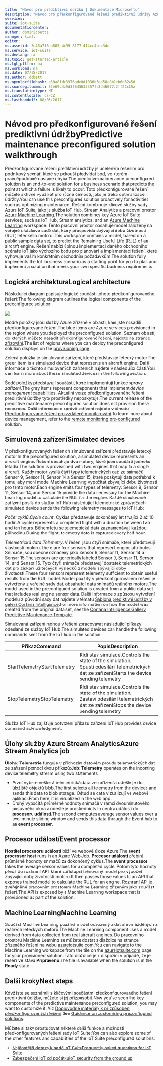 ```yaml
---
title: "Návod pro prediktivní údržbu | Dokumentace Microsoftu"
description: "Návod pro předkonfigurované řešení prediktivní údržby Azure IoT."
services: 
suite: iot-suite
documentationcenter: 
author: dominicbetts
manager: timlt
editor: 
ms.assetid: 3c48a716-b805-4c99-8177-414cc4bec3de
ms.service: iot-suite
ms.devlang: na
ms.topic: get-started-article
ms.tgt_pltfrm: na
ms.workload: na
ms.date: 07/25/2017
ms.author: dobett
ms.openlocfilehash: a68a8fdc3976ade0d1036d5ed58c8b2eb6d32a5d
ms.sourcegitcommit: 02e69c4a9d17645633357fe3d46677c2ff22c85a
ms.translationtype: MT
ms.contentlocale: cs-CZ
ms.lasthandoff: 08/03/2017
---
```

# <a name="predictive-maintenance-preconfigured-solution-walkthrough"></a><span data-ttu-id="d593a-103">Návod pro předkonfigurované řešení prediktivní údržby</span><span class="sxs-lookup"><span data-stu-id="d593a-103">Predictive maintenance preconfigured solution walkthrough</span></span>

<span data-ttu-id="d593a-104">Předkonfigurované řešení prediktivní údržby je uceleným řešením pro podnikový scénář, které se pokouší předvídat bod, ve kterém pravděpodobně nastane chyba.</span><span class="sxs-lookup"><span data-stu-id="d593a-104">The predictive maintenance preconfigured solution is an end-to-end solution for a business scenario that predicts the point at which a failure is likely to occur.</span></span> <span data-ttu-id="d593a-105">Toto předkonfigurované řešení můžete aktivně využívat pro různé činnosti, jako je třeba optimalizace údržby.</span><span class="sxs-lookup"><span data-stu-id="d593a-105">You can use this preconfigured solution proactively for activities such as optimizing maintenance.</span></span> <span data-ttu-id="d593a-106">Řešení kombinuje klíčové služby sady Azure IoT Suite, jako je služba IoT Hub, Stream Analytics a pracovní prostor [Azure Machine Learning][lnk-machine-learning].</span><span class="sxs-lookup"><span data-stu-id="d593a-106">The solution combines key Azure IoT Suite services, such as IoT Hub, Stream analytics, and an [Azure Machine Learning][lnk-machine-learning] workspace.</span></span> <span data-ttu-id="d593a-107">Tento pracovní prostor obsahuje model založený na veřejné ukázkové sadě dat, který předpovídá zbývající dobu životnosti (RUL) leteckého motoru.</span><span class="sxs-lookup"><span data-stu-id="d593a-107">This workspace contains a model, based on a public sample data set, to predict the Remaining Useful Life (RUL) of an aircraft engine.</span></span> <span data-ttu-id="d593a-108">Řešení nabízí úplnou implementaci daného obchodního scénáře IoT jako výchozího bodu pro plánování a implementaci řešení, které vyhovuje vašim konkrétním obchodním požadavkům.</span><span class="sxs-lookup"><span data-stu-id="d593a-108">The solution fully implements the IoT business scenario as a starting point for you to plan and implement a solution that meets your own specific business requirements.</span></span>

## <a name="logical-architecture"></a><span data-ttu-id="d593a-109">Logická architektura</span><span class="sxs-lookup"><span data-stu-id="d593a-109">Logical architecture</span></span>

<span data-ttu-id="d593a-110">Následující diagram popisuje logické součásti tohoto předkonfigurovaného řešení:</span><span class="sxs-lookup"><span data-stu-id="d593a-110">The following diagram outlines the logical components of the preconfigured solution:</span></span>

![][img-architecture]

<span data-ttu-id="d593a-111">Modré položky jsou služby Azure zřízené v oblasti, kam jste nasadili předkonfigurované řešení.</span><span class="sxs-lookup"><span data-stu-id="d593a-111">The blue items are Azure services provisioned in the region where you deployed the preconfigured solution.</span></span> <span data-ttu-id="d593a-112">Seznam oblastí, do kterých můžete nasadit předkonfigurované řešení, najdete na [stránce zřizování][lnk-azureiotsuite].</span><span class="sxs-lookup"><span data-stu-id="d593a-112">The list of regions where you can deploy the preconfigured solution displays on the [provisioning page][lnk-azureiotsuite].</span></span>

<span data-ttu-id="d593a-113">Zelená položka je simulované zařízení, které představuje letecký motor.</span><span class="sxs-lookup"><span data-stu-id="d593a-113">The green item is a simulated device that represents an aircraft engine.</span></span> <span data-ttu-id="d593a-114">Další informace o těchto simulovaných zařízeních najdete v následující části.</span><span class="sxs-lookup"><span data-stu-id="d593a-114">You can learn more about these simulated devices in the following section.</span></span>

<span data-ttu-id="d593a-115">Šedé položky představují součásti, které implementují funkce *správy zařízení*.</span><span class="sxs-lookup"><span data-stu-id="d593a-115">The gray items represent components that implement *device management* capabilities.</span></span> <span data-ttu-id="d593a-116">Aktuální verze předkonfigurovaného řešení prediktivní údržby tyto prostředky neposkytuje.</span><span class="sxs-lookup"><span data-stu-id="d593a-116">The current release of the predictive maintenance preconfigured solution does not provision these resources.</span></span> <span data-ttu-id="d593a-117">Další informace o správě zařízení najdete v tématu [Předkonfigurované řešení pro vzdálené monitorování][lnk-remote-monitoring].</span><span class="sxs-lookup"><span data-stu-id="d593a-117">To learn more about device management, refer to the [remote monitoring pre-configured solution][lnk-remote-monitoring].</span></span>

## <a name="simulated-devices"></a><span data-ttu-id="d593a-118">Simulovaná zařízení</span><span class="sxs-lookup"><span data-stu-id="d593a-118">Simulated devices</span></span>

<span data-ttu-id="d593a-119">V předkonfigurovaných řešeních simulované zařízení představuje letecký motor.</span><span class="sxs-lookup"><span data-stu-id="d593a-119">In the preconfigured solution, a simulated device represents an aircraft engine.</span></span> <span data-ttu-id="d593a-120">Řešení obsahuje dva motory, které jsou součástí jednoho letadla.</span><span class="sxs-lookup"><span data-stu-id="d593a-120">The solution is provisioned with two engines that map to a single aircraft.</span></span> <span data-ttu-id="d593a-121">Každý motor vysílá čtyři typy telemetrických dat: ze snímačů Sensor 9, Sensor 11, Sensor 14 a Sensor 15, které poskytují data potřebná k tomu, aby mohl model Machine Learning vypočítat zbývající dobu životnosti pro tento motor.</span><span class="sxs-lookup"><span data-stu-id="d593a-121">Each engine emits four types of telemetry: Sensor 9, Sensor 11, Sensor 14, and Sensor 15 provide the data necessary for the Machine Learning model to calculate the RUL for the engine.</span></span> <span data-ttu-id="d593a-122">Každé simulované zařízení posílá do služby IoT Hub následující telemetrické zprávy:</span><span class="sxs-lookup"><span data-stu-id="d593a-122">Each simulated device sends the following telemetry messages to IoT Hub:</span></span>

<span data-ttu-id="d593a-123">*Počet cyklů*.</span><span class="sxs-lookup"><span data-stu-id="d593a-123">*Cycle count*.</span></span> <span data-ttu-id="d593a-124">Cyklus představuje dokončený let trvající 2 až 10 hodin.</span><span class="sxs-lookup"><span data-stu-id="d593a-124">A cycle represents a completed flight with a duration between two and ten hours.</span></span> <span data-ttu-id="d593a-125">Během letu se telemetrická data zaznamenávají každou půlhodinu.</span><span class="sxs-lookup"><span data-stu-id="d593a-125">During the flight, telemetry data is captured every half hour.</span></span>

<span data-ttu-id="d593a-126">*Telemetrická data*.</span><span class="sxs-lookup"><span data-stu-id="d593a-126">*Telemetry*.</span></span> <span data-ttu-id="d593a-127">V řešení jsou čtyři snímače, které představují vlastnosti motoru.</span><span class="sxs-lookup"><span data-stu-id="d593a-127">There are four sensors that represent engine attributes.</span></span> <span data-ttu-id="d593a-128">Snímače jsou obecně označeny jako Sensor 9, Sensor 11, Sensor 14 a Sensor 15.</span><span class="sxs-lookup"><span data-stu-id="d593a-128">The sensors are generically labeled Sensor 9, Sensor 11, Sensor 14, and Sensor 15.</span></span> <span data-ttu-id="d593a-129">Tyto čtyři snímače představují dostatek telemetrických dat pro získání užitečných výsledků z modelu zbývající doby životnosti.</span><span class="sxs-lookup"><span data-stu-id="d593a-129">These four sensors represent telemetry sufficient to obtain useful results from the RUL model.</span></span> <span data-ttu-id="d593a-130">Model použitý v předkonfigurovaném řešení je vytvořený z veřejné sady dat, obsahující data snímačů reálného motoru.</span><span class="sxs-lookup"><span data-stu-id="d593a-130">The model used in the preconfigured solution is created from a public data set that includes real engine sensor data.</span></span> <span data-ttu-id="d593a-131">Další informace o způsobu vytvoření modelu z původní sady dat najdete v tématu [Šablona prediktivní údržby v galerii Cortana Intelligence][lnk-cortana-analytics].</span><span class="sxs-lookup"><span data-stu-id="d593a-131">For more information on how the model was created from the original data set, see the [Cortana Intelligence Gallery Predictive Maintenance Template][lnk-cortana-analytics].</span></span>

<span data-ttu-id="d593a-132">Simulovaná zařízení mohou v řešení zpracovávat následující příkazy odeslané ze služby IoT Hub:</span><span class="sxs-lookup"><span data-stu-id="d593a-132">The simulated devices can handle the following commands sent from the IoT hub in the solution:</span></span>

| <span data-ttu-id="d593a-133">Příkaz</span><span class="sxs-lookup"><span data-stu-id="d593a-133">Command</span></span> | <span data-ttu-id="d593a-134">Popis</span><span class="sxs-lookup"><span data-stu-id="d593a-134">Description</span></span> |
| --- | --- |
| <span data-ttu-id="d593a-135">StartTelemetry</span><span class="sxs-lookup"><span data-stu-id="d593a-135">StartTelemetry</span></span> |<span data-ttu-id="d593a-136">Řídí stav simulace.</span><span class="sxs-lookup"><span data-stu-id="d593a-136">Controls the state of the simulation.</span></span><br/><span data-ttu-id="d593a-137">Spustí odesílání telemetrických dat ze zařízení</span><span class="sxs-lookup"><span data-stu-id="d593a-137">Starts the device sending telemetry</span></span> |
| <span data-ttu-id="d593a-138">StopTelemetry</span><span class="sxs-lookup"><span data-stu-id="d593a-138">StopTelemetry</span></span> |<span data-ttu-id="d593a-139">Řídí stav simulace.</span><span class="sxs-lookup"><span data-stu-id="d593a-139">Controls the state of the simulation.</span></span><br/><span data-ttu-id="d593a-140">Zastaví odesílání telemetrických dat ze zařízení</span><span class="sxs-lookup"><span data-stu-id="d593a-140">Stops the device sending telemetry</span></span> |

<span data-ttu-id="d593a-141">Služba IoT Hub zajišťuje potvrzení příkazu zařízení.</span><span class="sxs-lookup"><span data-stu-id="d593a-141">IoT Hub provides device command acknowledgment.</span></span>

## <a name="azure-stream-analytics-job"></a><span data-ttu-id="d593a-142">Úlohy služby Azure Stream Analytics</span><span class="sxs-lookup"><span data-stu-id="d593a-142">Azure Stream Analytics job</span></span>

<span data-ttu-id="d593a-143">**Úloha: Telemetrie** funguje v příchozím datovém proudu telemetrických dat ze zařízení pomocí dvou příkazů:</span><span class="sxs-lookup"><span data-stu-id="d593a-143">**Job: Telemetry** operates on the incoming device telemetry stream using two statements:</span></span>

* <span data-ttu-id="d593a-144">První vybere veškerá telemetrická data ze zařízení a odešle je do úložiště objektů blob.</span><span class="sxs-lookup"><span data-stu-id="d593a-144">The first selects all telemetry from the devices and sends this data to blob storage.</span></span> <span data-ttu-id="d593a-145">Odtud se data vizualizují ve webové aplikaci.</span><span class="sxs-lookup"><span data-stu-id="d593a-145">From here, it is visualized in the web app.</span></span>
* <span data-ttu-id="d593a-146">Druhý vypočítá průměrné hodnoty snímačů v rámci dvouminutového posuvného okna a odešle je prostřednictvím centra událostí do **procesoru událostí**.</span><span class="sxs-lookup"><span data-stu-id="d593a-146">The second computes average sensor values over a two-minute sliding window and sends this data through the Event hub to an **event processor**.</span></span>

## <a name="event-processor"></a><span data-ttu-id="d593a-147">Procesor událostí</span><span class="sxs-lookup"><span data-stu-id="d593a-147">Event processor</span></span>
<span data-ttu-id="d593a-148">**Hostitel procesoru událostí** běží ve webové úloze Azure.</span><span class="sxs-lookup"><span data-stu-id="d593a-148">The **event processor host** runs in an Azure Web Job.</span></span> <span data-ttu-id="d593a-149">**Procesor událostí** přebírá průměrné hodnoty snímačů za dokončený cyklus.</span><span class="sxs-lookup"><span data-stu-id="d593a-149">The **event processor** takes the average sensor values for a completed cycle.</span></span> <span data-ttu-id="d593a-150">Potom tyto hodnoty předá do rozhraní API, které zpřístupní trénovaný model pro výpočet zbývající doby životnosti motoru.</span><span class="sxs-lookup"><span data-stu-id="d593a-150">It then passes those values to an API that exposes trained model to calculate the RUL for an engine.</span></span> <span data-ttu-id="d593a-151">Rozhraní API je zveřejněné pracovním prostorem Machine Learning zřízeným jako součást řešení.</span><span class="sxs-lookup"><span data-stu-id="d593a-151">The API is exposed by a Machine Learning workspace that is provisioned as part of the solution.</span></span>

## <a name="machine-learning"></a><span data-ttu-id="d593a-152">Machine Learning</span><span class="sxs-lookup"><span data-stu-id="d593a-152">Machine Learning</span></span>
<span data-ttu-id="d593a-153">Součást Machine Learning používá model odvozený z dat shromážděných z reálných leteckých motorů.</span><span class="sxs-lookup"><span data-stu-id="d593a-153">The Machine Learning component uses a model derived from data collected from real aircraft engines.</span></span> <span data-ttu-id="d593a-154">Do pracovního prostoru Machine Learning se můžete dostat z dlaždice na stránce zřízeného řešení na webu [azureiotsuite.com][lnk-azureiotsuite].</span><span class="sxs-lookup"><span data-stu-id="d593a-154">You can navigate to the Machine Learning workspace from the tile on the [azureiotsuite.com][lnk-azureiotsuite] page for your provisioned solution.</span></span> <span data-ttu-id="d593a-155">Tato dlaždice je k dispozici v případě, že je řešení ve stavu **Připraveno**.</span><span class="sxs-lookup"><span data-stu-id="d593a-155">The tile is available when the solution is in the **Ready** state.</span></span>


## <a name="next-steps"></a><span data-ttu-id="d593a-156">Další kroky</span><span class="sxs-lookup"><span data-stu-id="d593a-156">Next steps</span></span>
<span data-ttu-id="d593a-157">Když jste se seznámili s klíčovými součástmi předkonfigurovaného řešení prediktivní údržby, můžete si jej přizpůsobit.</span><span class="sxs-lookup"><span data-stu-id="d593a-157">Now you've seen the key components of the predictive maintenance preconfigured solution, you may want to customize it.</span></span> <span data-ttu-id="d593a-158">Viz [Doprovodné materiály k přizpůsobení předkonfigurovaných řešení][lnk-customize].</span><span class="sxs-lookup"><span data-stu-id="d593a-158">See [Guidance on customizing preconfigured solutions][lnk-customize].</span></span>

<span data-ttu-id="d593a-159">Můžete si taky prostudovat některé další funkce a možnosti předkonfigurovaných řešení sady IoT Suite:</span><span class="sxs-lookup"><span data-stu-id="d593a-159">You can also explore some of the other features and capabilities of the IoT Suite preconfigured solutions:</span></span>

* <span data-ttu-id="d593a-160">[Nejčastější dotazy k sadě IoT Suite][lnk-faq]</span><span class="sxs-lookup"><span data-stu-id="d593a-160">[Frequently asked questions for IoT Suite][lnk-faq]</span></span>
* <span data-ttu-id="d593a-161">[Zabezpečení IoT od počátku][lnk-security-groundup]</span><span class="sxs-lookup"><span data-stu-id="d593a-161">[IoT security from the ground up][lnk-security-groundup]</span></span>

[img-architecture]: media/iot-suite-predictive-walkthrough/architecture.png

[lnk-remote-monitoring]: iot-suite-remote-monitoring-sample-walkthrough.md
[lnk-cortana-analytics]: http://gallery.cortanaintelligence.com/Collection/Predictive-Maintenance-Template-3
[lnk-azureiotsuite]: https://www.azureiotsuite.com/
[lnk-customize]: iot-suite-guidance-on-customizing-preconfigured-solutions.md
[lnk-faq]: iot-suite-faq.md
[lnk-security-groundup]: securing-iot-ground-up.md
[lnk-machine-learning]: https://azure.microsoft.com/services/machine-learning/
